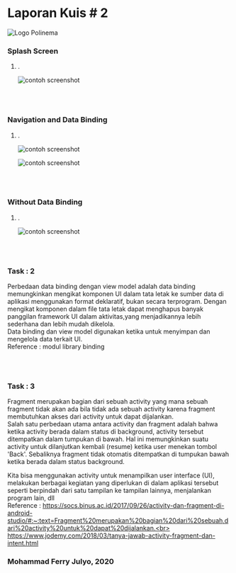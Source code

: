 # Laporan Kuis # 2


![Logo Polinema](polinema.png)<br>



### Splash Screen

1. .<br>
   
   ![contoh screenshot](1.png)<br>


<br><br>
### Navigation and Data Binding

1. .<br>
   
   ![contoh screenshot](2.png)<br>

   ![contoh screenshot](4.png)<br>



<br><br>
### Without Data Binding

1. .<br>
   
   ![contoh screenshot](3.png)<br>




				
<br><br>
### Task : 2

Perbedaan data binding dengan view model adalah data binding memungkinkan mengikat komponen UI dalam tata letak ke sumber data di aplikasi menggunakan format deklaratif, bukan secara terprogram. Dengan mengikat komponen dalam file tata letak dapat menghapus banyak panggilan framework UI dalam aktivitas,yang menjadikannya lebih sederhana dan lebih mudah dikelola. 
<br>
Data binding dan view model digunakan ketika untuk menyimpan dan mengelola data terkait UI.<br>
Reference : modul library binding




<br><br>
### Task : 3
   
Fragment merupakan bagian dari sebuah activity yang mana sebuah fragment tidak akan ada bila tidak ada sebuah activity karena fragment membutuhkan akses dari activity untuk dapat dijalankan.<br>
Salah satu perbedaan utama antara activity dan fragment adalah bahwa ketika activity berada dalam status di background, activity tersebut ditempatkan dalam tumpukan di bawah. Hal ini memungkinkan suatu activity untuk dilanjutkan kembali (resume) ketika user menekan tombol 'Back'. Sebaliknya fragment tidak otomatis ditempatkan di tumpukan bawah ketika berada dalam status background.<br>

Kita bisa menggunakan activity untuk menampilkan user interface (UI), melakukan berbagai kegiatan yang diperlukan di dalam aplikasi tersebut seperti berpindah dari satu tampilan ke tampilan lainnya, menjalankan program lain, dll<br>
Reference : https://socs.binus.ac.id/2017/09/26/activity-dan-fragment-di-android-studio/#:~:text=Fragment%20merupakan%20bagian%20dari%20sebuah,dari%20activity%20untuk%20dapat%20dijalankan.<br>
https://www.jodemy.com/2018/03/tanya-jawab-activity-fragment-dan-intent.html

   
   

### Mohammad Ferry Julyo, 2020